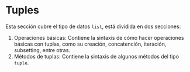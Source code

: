 # Tuples

Esta sección cubre el tipo de datos `list`, está dividida en dos secciones:
1. Operaciones básicas: Contiene la sintaxis de cómo hacer operaciones básicas con tuplas, como su creación, concatención, iteración, subsetting, entre otras.
2. Métodos de tuplas: Contiene la sintaxis de algunos métodos del tipo `tuple`.